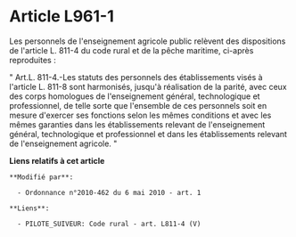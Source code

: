 # Article L961-1

Les personnels de l'enseignement agricole public relèvent des dispositions de l'article L. 811-4 du code rural et de la pêche
maritime, ci-après reproduites : 

" Art.L. 811-4.-Les statuts des personnels des établissements visés à l'article L. 811-8 sont harmonisés, jusqu'à réalisation
de la parité, avec ceux des corps homologues de l'enseignement général, technologique et professionnel, de telle sorte que
l'ensemble de ces personnels soit en mesure d'exercer ses fonctions selon les mêmes conditions et avec les mêmes garanties
dans les établissements relevant de l'enseignement général, technologique et professionnel et dans les établissements
relevant de l'enseignement agricole. "

**Liens relatifs à cet article**

	**Modifié par**:

	  - Ordonnance n°2010-462 du 6 mai 2010 - art. 1

	**Liens**:

	  - PILOTE_SUIVEUR: Code rural - art. L811-4 (V)
